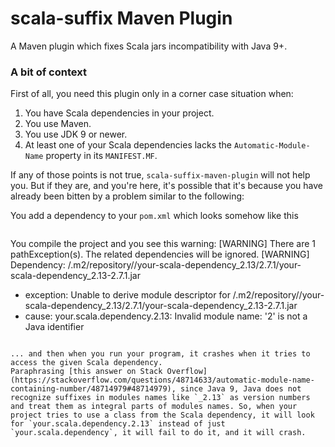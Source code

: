 # scala-suffix Maven Plugin

A Maven plugin which fixes Scala jars incompatibility with Java 9+. 

### A bit of context

First of all, you need this plugin only in a corner case situation when:
1. You have Scala dependencies in your project.
2. You use Maven.
3. You use JDK 9 or newer.
4. At least one of your Scala dependencies lacks the `Automatic-Module-Name` property in its `MANIFEST.MF`.
 
If any of those points is not true, `scala-suffix-maven-plugin` will not help you. But if they are, and you're here, it's possible that it's because you have already been bitten by a problem similar to the following:

You add a dependency to your `pom.xml` which looks somehow like this
```
```
You compile the project and you see this warning:
[WARNING] There are 1 pathException(s). The related dependencies will be ignored.
[WARNING] Dependency: <user home>/.m2/repository/<path to jar>/your-scala-dependency_2.13/2.7.1/your-scala-dependency_2.13-2.7.1.jar
   - exception: Unable to derive module descriptor for <user home>/.m2/repository/<path to jar>/your-scala-dependency_2.13/2.7.1/your-scala-dependency_2.13-2.7.1.jar
   - cause: your.scala.dependency.2.13: Invalid module name: '2' is not a Java identifier
```

... and then when you run your program, it crashes when it tries to access the given Scala dependency.
Paraphrasing [this answer on Stack Overflow](https://stackoverflow.com/questions/48714633/automatic-module-name-containing-number/48714979#48714979), since Java 9, Java does not recognize suffixes in modules names like `_2.13` as version numbers and treat them as integral parts of modules names. So, when your project tries to use a class from the Scala dependency, it will look for `your.scala.dependency.2.13` instead of just `your.scala.dependency`, it will fail to do it, and it will crash.


